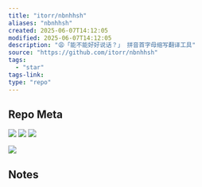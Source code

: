 ```yaml
---
title: "itorr/nbnhhsh"
aliases: "nbnhhsh"
created: 2025-06-07T14:12:05
modified: 2025-06-07T14:12:05
description: "😩「能不能好好说话？」 拼音首字母缩写翻译工具"
source: "https://github.com/itorr/nbnhhsh"
tags:
  - "star"
tags-link:
type: "repo"
---
```

## Repo Meta

![](https://img.shields.io/github/stars/itorr/nbnhhsh?style=for-the-badge&label=stars) ![](https://img.shields.io/github/repo-size/itorr/nbnhhsh?style=for-the-badge&label=size) ![](https://img.shields.io/github/created-at/itorr/nbnhhsh?style=for-the-badge&label=since)

[![](https://github-readme-stats.vercel.app/api/pin/?username=itorr&repo=nbnhhsh&bg_color=00000000)](https://github.com/itorr/nbnhhsh)

## Notes

